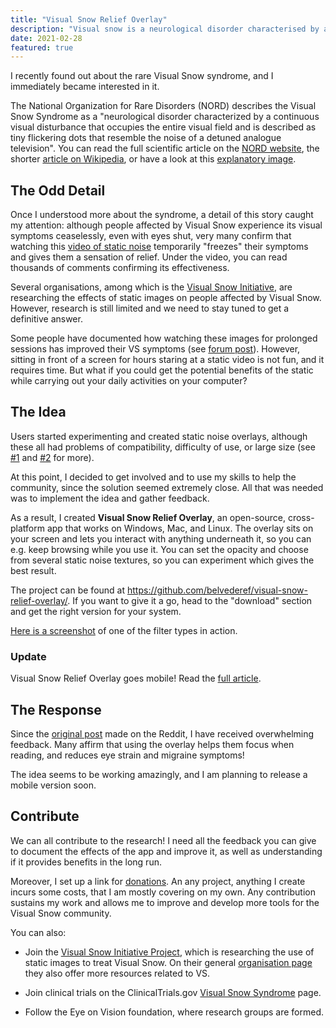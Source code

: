 ```yaml
---
title: "Visual Snow Relief Overlay"
description: "Visual snow is a neurological disorder characterised by a continuous visual disturbance and is often described as tiny flickering dots (e.g. TV static). I created an open-source app, Visual Snow Relief Overlay, which *might* help reduce its symptoms."
date: 2021-02-28
featured: true
---
```


I recently found out about the rare Visual Snow syndrome, and I immediately became interested in it.

The National Organization for Rare Disorders (NORD) describes the Visual Snow Syndrome as a "neurological disorder characterized by a continuous visual disturbance that occupies the entire visual field and is described as tiny flickering dots that resemble the noise of a detuned analogue television".
You can read the full scientific article on the [NORD website](https://rarediseases.org/rare-diseases/visual-snow-syndrome/), the shorter [article on Wikipedia](https://en.wikipedia.org/wiki/Visual_snow), or have a look at this [explanatory image](https://i.imgur.com/bF9BuB2.jpg).

## The Odd Detail

Once I understood more about the syndrome, a detail of this story caught my attention: although people affected by Visual Snow experience its visual symptoms ceaselessly, even with eyes shut, very many confirm that watching this [video of static noise](https://www.youtube.com/watch?v=800f9UNiF4Y) temporarily "freezes" their symptoms and gives them a sensation of relief. Under the video, you can read thousands of comments confirming its effectiveness.

Several organisations, among which is the [Visual Snow Initiative](https://visualsnowproject.com/), are researching the effects of static images on people affected by Visual Snow. However, research is still limited and we need to stay tuned to get a definitive answer.

Some people have documented how watching these images for prolonged sessions has improved their VS symptoms (see [forum post](https://mvertigo.org/t/how-i-cured-my-palinopsia/15781)). However, sitting in front of a screen for hours staring at a static video is not fun, and it requires time. But what if you could get the potential benefits of the static while carrying out your daily activities on your computer?

## The Idea

Users started experimenting and created static noise overlays, although these all had problems of compatibility, difficulty of use, or large size (see [\#1](https://www.reddit.com/r/visualsnow/comments/jlwpae/working_on_a_program_that_overlays_your_screen/) and [\#2](https://www.reddit.com/r/visualsnow/comments/jzgjs0/improved_foss_visual_snow_screen_overlay_for_vs/) for more).

At this point, I decided to get involved and to use my skills to help the community, since the solution seemed extremely close. All that was needed was to implement the idea and gather feedback.

As a result, I created **Visual Snow Relief Overlay**, an open-source, cross-platform app that works on Windows, Mac, and Linux. The overlay sits on your screen and lets you interact with anything underneath it, so you can e.g. keep browsing while you use it. You can set the opacity and choose from several static noise textures, so you can experiment which gives the best result.

The project can be found at https://github.com/belvederef/visual-snow-relief-overlay/. If you want to give it a go, head to the "download" section and get the right version for your system.

[Here is a screenshot](https://i.imgur.com/vQPtwxU.png) of one of the filter types in action.

### Update

Visual Snow Relief Overlay goes mobile! Read the [full article](/posts/android-visual-snow-relief-overlay/).

## The Response

Since the [original post](https://www.reddit.com/r/visualsnow/comments/l22xta/i_created_an_opensource_vs_relief_overlay_app/) made on the Reddit, I have received overwhelming feedback. Many affirm that using the overlay helps them focus when reading, and reduces eye strain and migraine symptoms!

The idea seems to be working amazingly, and I am planning to release a mobile version soon.

## Contribute

We can all contribute to the research! I need all the feedback you can give to document the effects of the app and improve it, as well as understanding if it provides benefits in the long run.

Moreover, I set up a link for [donations](https://ko-fi.com/belvederef). An any project, anything I create incurs some costs, that I am mostly covering on my own. Any contribution sustains my work and allows me to improve and develop more tools for the Visual Snow community.

You can also:

- Join the [Visual Snow Initiative Project](https://visualsnowproject.com/), which is researching the use of static images to treat Visual Snow. On their general [organisation page](https://www.visualsnowinitiative.org/) they also offer more resources related to VS.

- Join clinical trials on the ClinicalTrials.gov [Visual Snow Syndrome](https://www.clinicaltrials.gov/ct2/results?recrs=&cond=visual+snow&term=&cntry=&state=&city=&dist=) page.

- Follow the Eye on Vision foundation, where research groups are formed.
